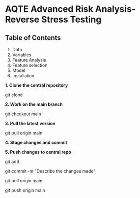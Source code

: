 # AQTE Advanced Risk Analysis- Reverse Stress Testing 
## Table of Contents
1. Data
2. Variables
3. Feature Analysis
4. Feature selection
5. Model
6. Installation
   
**1. Clone the central repository**

git clone <repository-url>

**2. Work on the main branch**

git checkout main


**3. Pull the latest version**

git pull origin main

**4. Stage changes and commit**

**5. Push changes to central repo**

git add .

git commit -m "Describe the changes made"

git pull origin main



git push origin main


